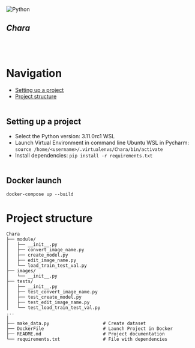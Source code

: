 ![Python](https://img.shields.io/badge/-Python-05122A?style=flat&logo=python)&nbsp;

## *Chara*
<br /> <br />


# Navigation
 - [Setting up a project](#setting_up_a_project)
 - [Project structure](#project_structure)
<br /> <br />


<a name="setting_up_a_project"></a> 
## Setting up a project
 - Select the Python version: 3.11.0rc1 WSL
 - Launch Virtual Environment in command line Ubuntu WSL in Pycharm: `source /home/<username>/.virtualenvs/Chara/bin/activate`
 - Install dependencies:  `pip install -r requirements.txt`
<br /> <br />

## Docker launch
`docker-compose up --build`

<a name="project_structure"></a> 
# Project structure
    Chara
    ├── module/
    │   ├── __init__.py
    │   ├── convert_image_name.py
    │   ├── create_model.py
    │   ├── edit_image_name.py
    │   └── load_train_test_val.py
    ├── images/
    │   └── __init__.py
    ├── tests/
    │   ├── __init__.py
    │   ├── test_convert_image_name.py
    │   ├── test_create_model.py
    │   ├── test_edit_image_name.py
    │   └── test_load_train_test_val.py
    ...
    │
    ├── make_data.py                    # Create dataset 
    ├── DockerFile                      # Launch Project in Docker
    ├── README.md                       # Project documentation
    └── requirements.txt                # File with dependencies
<br /> <br />
